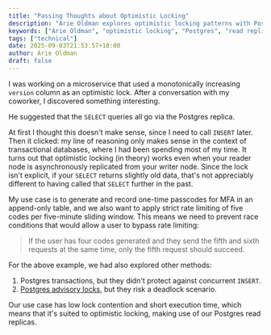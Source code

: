 ```yaml
---
title: "Passing Thoughts about Optimistic Locking"
description: "Arie Oldman explores optimistic locking patterns with Postgres read replicas, covering race condition prevention for MFA rate limiting and distributed database considerations."
keywords: ["Arie Oldman", "optimistic locking", "Postgres", "read replicas", "race conditions", "database concurrency", "MFA", "rate limiting"]
tags: ["technical"]
date: 2025-09-03T21:53:57+10:00
author: Arie Oldman
draft: false
---
```


I was working on a microservice that used a monotonically increasing `version` column as an optimistic lock. After a conversation with my coworker, I discovered something interesting.
<!--more-->

He suggested that the `SELECT` queries all go via the Postgres replica.

At first I thought this doesn't make sense, since I need to call `INSERT` later. Then it clicked: my line of reasoning only makes sense in the context of transactional databases, where I had been spending most of my time. It turns out that optimistic locking (in theory) works even when your reader node is asynchronously replicated from your writer node. Since the lock isn't explicit, if your `SELECT` returns slightly old data, that's not appreciably different to having called that `SELECT` further in the past.

My use case is to generate and record one-time passcodes for MFA in an append-only table, and we also want to apply strict rate limiting of five codes per five-minute sliding window. This means we need to prevent race conditions that would allow a user to bypass rate limiting:

> If the user has four codes generated and they send the fifth and sixth requests at the same time, only the fifth request should succeed.

For the above example, we had also explored other methods:
1. Postgres transactions, but they didn't protect against concurrent `INSERT`.
2. [Postgres advisory locks](https://www.postgresql.org/docs/17/explicit-locking.html#ADVISORY-LOCKS), but they risk a deadlock scenario.

Our use case has low lock contention and short execution time, which means that it's suited to optimistic locking, making use of our Postgres read replicas.


